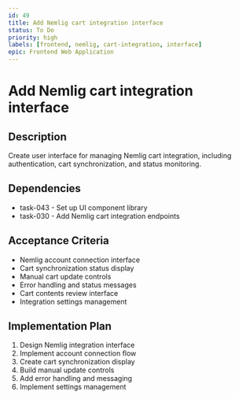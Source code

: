 ```yaml
---
id: 49
title: Add Nemlig cart integration interface
status: To Do
priority: high
labels: [frontend, nemlig, cart-integration, interface]
epic: Frontend Web Application
---
```


# Add Nemlig cart integration interface

## Description
Create user interface for managing Nemlig cart integration, including authentication, cart synchronization, and status monitoring.

## Dependencies
- task-043 - Set up UI component library
- task-030 - Add Nemlig cart integration endpoints

## Acceptance Criteria
- Nemlig account connection interface
- Cart synchronization status display
- Manual cart update controls
- Error handling and status messages
- Cart contents review interface
- Integration settings management

## Implementation Plan
1. Design Nemlig integration interface
2. Implement account connection flow
3. Create cart synchronization display
4. Build manual update controls
5. Add error handling and messaging
6. Implement settings management